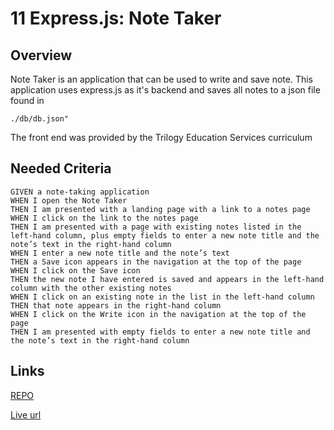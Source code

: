 # 11 Express.js: Note Taker

## Overview

Note Taker is an application that can be used to write and save note. This application uses express.js as it's backend and saves all notes to a json file found in 

`./db/db.json"`

The front end was provided by the Trilogy Education Services curriculum

## Needed Criteria

```
GIVEN a note-taking application
WHEN I open the Note Taker
THEN I am presented with a landing page with a link to a notes page
WHEN I click on the link to the notes page
THEN I am presented with a page with existing notes listed in the left-hand column, plus empty fields to enter a new note title and the note’s text in the right-hand column
WHEN I enter a new note title and the note’s text
THEN a Save icon appears in the navigation at the top of the page
WHEN I click on the Save icon
THEN the new note I have entered is saved and appears in the left-hand column with the other existing notes
WHEN I click on an existing note in the list in the left-hand column
THEN that note appears in the right-hand column
WHEN I click on the Write icon in the navigation at the top of the page
THEN I am presented with empty fields to enter a new note title and the note’s text in the right-hand column
```

## Links

[REPO](https://github.com/Adaspeaks/noteTaker)

[Live url](https://note-taker-adaspeaks.herokuapp.com/)